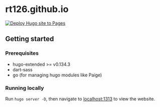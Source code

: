 # rt126.github.io

[![Deploy Hugo site to Pages](https://github.com/rt126/rt126.github.io/actions/workflows/hugo.yaml/badge.svg)](https://github.com/rt126/rt126.github.io/actions/workflows/hugo.yaml)

## Getting started

### Prerequisites

* hugo-extended >= v0.134.3
* dart-sass
* go (for managing hugo modules like Paige)

### Running locally

Run `hugo server -D`, then navigate to [localhost:1313](http://localhost:1313)
to view the website.
